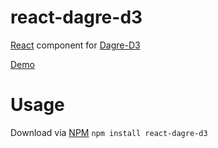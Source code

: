 # react-dagre-d3
[React](https://reactjs.org/) component for [Dagre-D3](https://github.com/dagrejs/dagre-d3)



[Demo](https://arxenix.github.io/react-dagre-d3/)

# Usage
Download via [NPM](https://www.npmjs.com/package/react-dagre-d3)
`npm install react-dagre-d3`
